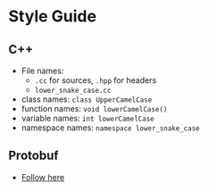 # Style Guide

## C++
- File names: 
    - `.cc` for sources, `.hpp` for headers
    - `lower_snake_case.cc`
- class names: `class UpperCamelCase`
- function names: `void lowerCamelCase()`
- variable names: `int lowerCamelCase`
- namespace names: `namespace lower_snake_case`


## Protobuf
- [Follow here](https://protobuf.dev/programming-guides/style/)